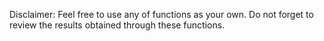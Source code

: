 <!---
Motives
--->
Disclaimer:
Feel free to use any of functions as your own. Do not forget to review the results obtained through these functions.
